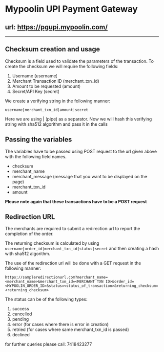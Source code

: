# Mypoolin UPI Payment Gateway

## url: https://pgupi.mypoolin.com/


***

## Checksum creation and usage

Checksum is a field used to validate the parameters of the transaction.
To create the checksum we will require the following fields:

1. Username (username)
2. Merchant Transaction ID (merchant_txn_id)
3. Amount to be requested (amount)
4. Secret/API Key (secret)

We create a verifying string in the following manner:

```
username|merchant_txn_id|amount|secret
```

Here we are using | (pipe) as a separator. Now we will hash this verifying string with sha512 algorithm
and pass it in the calls

## Passing the variables

The variables have to be passed using POST request to the url given above with the following field names.
* checksum
* merchant_name
* merchant_message (message that you want to be displayed on the page)
* merchant_txn_id
* amount

**Please note again that these transactions have to be a POST request**

## Redirection URL

The merchants are required to submit a redirection url to report the completion of the order.

The returning checksum is calculated by using ```username|order_id|merchant_txn_id|status|secret``` and then creating a hash with sha512 algorithm.

The use of the redirection url will be done with a GET request in the following manner:

```https://sampleredirectionurl.com?merchant_name=<merchant_name>&merchant_txn_id=<MERCHANT TXN ID>&order_id=<MYPOOLIN_ORDER_ID>&status=<status_of_transaction>&returning_checksum=<returning_checksum>```


The status can be of the following types:
1. success
2. cancelled
3. pending
4. error (for cases where there is error in creation)
5. retried (for cases where same merchant_txn_id is passed)
6. declined

for further queries please call: 7418423277



